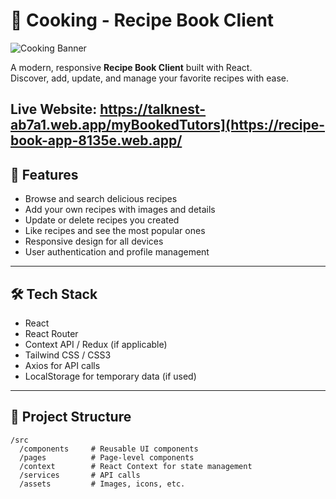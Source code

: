 # 🍳 Cooking - Recipe Book Client

![Cooking Banner](https://i.ibb.co/TV2xgVJ/Screenshot-2025-06-25-032643.png) <!-- Replace with your banner or project image -->

A modern, responsive **Recipe Book Client** built with React.  
Discover, add, update, and manage your favorite recipes with ease.

Live Website: https://talknest-ab7a1.web.app/myBookedTutors](https://recipe-book-app-8135e.web.app/
---

## 🚀 Features

- Browse and search delicious recipes
- Add your own recipes with images and details
- Update or delete recipes you created
- Like recipes and see the most popular ones
- Responsive design for all devices
- User authentication and profile management

---

## 🛠️ Tech Stack

- React  
- React Router  
- Context API / Redux (if applicable)  
- Tailwind CSS / CSS3  
- Axios for API calls  
- LocalStorage for temporary data (if used)  

---

## 📁 Project Structure

```plaintext
/src
  /components     # Reusable UI components
  /pages          # Page-level components
  /context        # React Context for state management
  /services       # API calls
  /assets         # Images, icons, etc.
